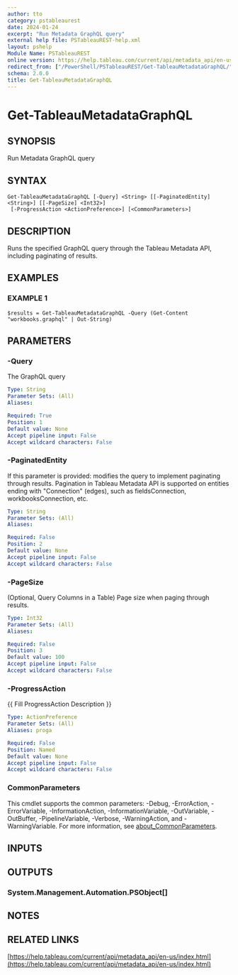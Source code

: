 ```yaml
---
author: tto
category: pstableaurest
date: 2024-01-24
excerpt: "Run Metadata GraphQL query"
external help file: PSTableauREST-help.xml
layout: pshelp
Module Name: PSTableauREST
online version: https://help.tableau.com/current/api/metadata_api/en-us/index.html
redirect_from: ["/PowerShell/PSTableauREST/Get-TableauMetadataGraphQL/", "/PowerShell/PSTableauREST/get-tableaumetadatagraphql/", "/PowerShell/get-tableaumetadatagraphql/"]
schema: 2.0.0
title: Get-TableauMetadataGraphQL
---
```


# Get-TableauMetadataGraphQL

## SYNOPSIS
Run Metadata GraphQL query

## SYNTAX

```
Get-TableauMetadataGraphQL [-Query] <String> [[-PaginatedEntity] <String>] [[-PageSize] <Int32>]
 [-ProgressAction <ActionPreference>] [<CommonParameters>]
```

## DESCRIPTION
Runs the specified GraphQL query through the Tableau Metadata API, including paginating of results.

## EXAMPLES

### EXAMPLE 1
```
$results = Get-TableauMetadataGraphQL -Query (Get-Content "workbooks.graphql" | Out-String)
```

## PARAMETERS

### -Query
The GraphQL query

```yaml
Type: String
Parameter Sets: (All)
Aliases:

Required: True
Position: 1
Default value: None
Accept pipeline input: False
Accept wildcard characters: False
```

### -PaginatedEntity
If this parameter is provided: modifies the query to implement paginating through results.
Pagination in Tableau Metadata API is supported on entities ending with "Connection" (edges), such as fieldsConnection, workbooksConnection, etc.

```yaml
Type: String
Parameter Sets: (All)
Aliases:

Required: False
Position: 2
Default value: None
Accept pipeline input: False
Accept wildcard characters: False
```

### -PageSize
(Optional, Query Columns in a Table) Page size when paging through results.

```yaml
Type: Int32
Parameter Sets: (All)
Aliases:

Required: False
Position: 3
Default value: 100
Accept pipeline input: False
Accept wildcard characters: False
```

### -ProgressAction
{{ Fill ProgressAction Description }}

```yaml
Type: ActionPreference
Parameter Sets: (All)
Aliases: proga

Required: False
Position: Named
Default value: None
Accept pipeline input: False
Accept wildcard characters: False
```

### CommonParameters
This cmdlet supports the common parameters: -Debug, -ErrorAction, -ErrorVariable, -InformationAction, -InformationVariable, -OutVariable, -OutBuffer, -PipelineVariable, -Verbose, -WarningAction, and -WarningVariable. For more information, see [about_CommonParameters](http://go.microsoft.com/fwlink/?LinkID=113216).

## INPUTS

## OUTPUTS

### System.Management.Automation.PSObject[]
## NOTES

## RELATED LINKS

[https://help.tableau.com/current/api/metadata_api/en-us/index.html](https://help.tableau.com/current/api/metadata_api/en-us/index.html)

